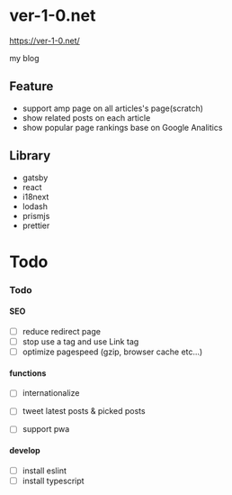 # ver-1-0.net

https://ver-1-0.net/

my blog

## Feature

* support amp page on all articles's page(scratch)
* show related posts on each article
* show popular page rankings base on Google Analitics

## Library

* gatsby
* react
* i18next
* lodash
* prismjs
* prettier



# Todo

### Todo

#### SEO

* [ ] reduce redirect page
* [ ] stop use a tag and use Link tag
* [ ] optimize pagespeed (gzip, browser cache etc...)

#### functions

* [ ] internationalize
* [ ] tweet latest posts & picked posts
* [ ] support pwa


#### develop

* [ ] install eslint
* [ ] install typescript
